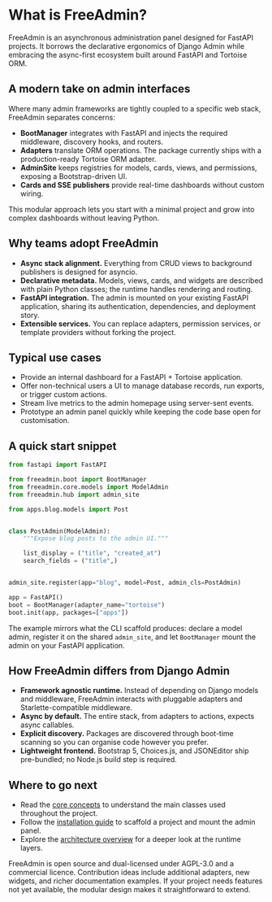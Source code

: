 # What is FreeAdmin?

FreeAdmin is an asynchronous administration panel designed for FastAPI projects. It borrows the declarative ergonomics of Django Admin while embracing the async-first ecosystem built around FastAPI and Tortoise ORM.


## A modern take on admin interfaces

Where many admin frameworks are tightly coupled to a specific web stack, FreeAdmin separates concerns:

* **BootManager** integrates with FastAPI and injects the required middleware, discovery hooks, and routers.
* **Adapters** translate ORM operations. The package currently ships with a production-ready Tortoise ORM adapter.
* **AdminSite** keeps registries for models, cards, views, and permissions, exposing a Bootstrap-driven UI.
* **Cards and SSE publishers** provide real-time dashboards without custom wiring.

This modular approach lets you start with a minimal project and grow into complex dashboards without leaving Python.


## Why teams adopt FreeAdmin

* **Async stack alignment.** Everything from CRUD views to background publishers is designed for asyncio.
* **Declarative metadata.** Models, views, cards, and widgets are described with plain Python classes; the runtime handles rendering and routing.
* **FastAPI integration.** The admin is mounted on your existing FastAPI application, sharing its authentication, dependencies, and deployment story.
* **Extensible services.** You can replace adapters, permission services, or template providers without forking the project.


## Typical use cases

* Provide an internal dashboard for a FastAPI + Tortoise application.
* Offer non-technical users a UI to manage database records, run exports, or trigger custom actions.
* Stream live metrics to the admin homepage using server-sent events.
* Prototype an admin panel quickly while keeping the code base open for customisation.


## A quick start snippet

```python
from fastapi import FastAPI

from freeadmin.boot import BootManager
from freeadmin.core.models import ModelAdmin
from freeadmin.hub import admin_site

from apps.blog.models import Post


class PostAdmin(ModelAdmin):
    """Expose blog posts to the admin UI."""

    list_display = ("title", "created_at")
    search_fields = ("title",)


admin_site.register(app="blog", model=Post, admin_cls=PostAdmin)

app = FastAPI()
boot = BootManager(adapter_name="tortoise")
boot.init(app, packages=["apps"])
```

The example mirrors what the CLI scaffold produces: declare a model admin, register it on the shared `admin_site`, and let `BootManager` mount the admin on your FastAPI application.


## How FreeAdmin differs from Django Admin

* **Framework agnostic runtime.** Instead of depending on Django models and middleware, FreeAdmin interacts with pluggable adapters and Starlette-compatible middleware.
* **Async by default.** The entire stack, from adapters to actions, expects async callables.
* **Explicit discovery.** Packages are discovered through boot-time scanning so you can organise code however you prefer.
* **Lightweight frontend.** Bootstrap 5, Choices.js, and JSONEditor ship pre-bundled; no Node.js build step is required.


## Where to go next

* Read the [core concepts](core-concepts-and-terminology.md) to understand the main classes used throughout the project.
* Follow the [installation guide](installation-and-cli.md) to scaffold a project and mount the admin panel.
* Explore the [architecture overview](architecture-overview.md) for a deeper look at the runtime layers.

FreeAdmin is open source and dual-licensed under AGPL-3.0 and a commercial licence. Contribution ideas include additional adapters, new widgets, and richer documentation examples. If your project needs features not yet available, the modular design makes it straightforward to extend.
